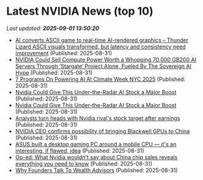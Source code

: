 # Latest NVIDIA News (top 10)
_Last updated: **2025-09-01 13:50:20**_

- [AI converts ASCII game to real-time AI-rendered graphics – Thunder Lizard ASCII visuals transformed, but latency and consistency need improvement](https://www.tomshardware.com/tech-industry/artificial-intelligence/ai-converts-ascii-game-to-real-time-ai-rendered-graphics-thunder-lizard-ascii-visuals-transformed-but-latency-and-consistency-need-improvement) (Published: 2025-08-31)
- [NVIDIA Could Sell Compute Power Worth a Whopping 70,000 GB200 AI Servers Through ‘Stargate’ Project Alone, Fueled By The Sovereign AI Hype](https://wccftech.com/nvidia-could-sell-compute-power-worth-70000-gb200-ai-servers-through-stargate/) (Published: 2025-08-31)
- [7 Programs On Powering AI At Climate Week NYC 2025](https://www.forbes.com/sites/jonmcgowan/2025/08/31/7-programs-on-powering-ai-at-climate-week-nyc-2025/) (Published: 2025-08-31)
- [Nvidia Could Give This Under-the-Radar AI Stock a Major Boost](https://biztoc.com/x/b929f00fc5b05795) (Published: 2025-08-31)
- [Nvidia Could Give This Under-the-Radar AI Stock a Major Boost](https://consent.yahoo.com/v2/collectConsent?sessionId=1_cc-session_1b2e402d-f591-4933-a697-766bf1525715) (Published: 2025-08-31)
- [Analysts turn heads with Nvidia rival's stock target after earnings](https://biztoc.com/x/62a5ca93c5bb1252) (Published: 2025-08-31)
- [NVIDIA CEO confirms possibility of bringing Blackwell GPUs to China](http://technode.com/2025/08/31/nvidia-ceo-confirms-possibility-of-bringing-blackwell-gpus-to-china/) (Published: 2025-08-31)
- [ASUS built a desktop gaming PC around a mobile CPU — it's an interesting, if flawed, idea](https://www.windowscentral.com/hardware/asus/asus-tuf-gaming-t500-desktop-review) (Published: 2025-08-31)
- [Op-ed: What Nvidia wouldn't say about China chip sales reveals everything you need to know](https://biztoc.com/x/8a6f8c892f84f6ff) (Published: 2025-08-31)
- [Why Founders Talk To Wealth Advisors](https://www.forbes.com/sites/greatspeculations/2025/08/31/why-founders-talk-to-wealth-advisors/) (Published: 2025-08-31)
